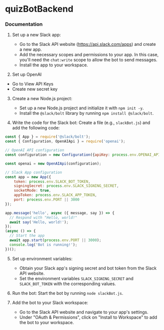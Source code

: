 # quizBotBackend

### Documentation

1. Set up a new Slack app:
   - Go to the Slack API website (https://api.slack.com/apps) and create a new app.
   - Add the necessary scopes and permissions to your app. In this case, you'll need the `chat:write` scope to allow the bot to send messages.
   - Install the app to your workspace.

2. Set up OpenAI 
  - Go to View API Keys
  - Create new secret key

3. Create a new Node.js project:
   - Set up a new Node.js project and initialize it with `npm init -y`.
   - Install the `@slack/bolt` library by running `npm install @slack/bolt`.

4. Write the code for the Slack bot:
   Create a file (e.g., `slackBot.js`) and add the following code:

```javascript
const { App } = require('@slack/bolt');
const { Configuration, OpenAIApi } = require('openai');

// OpenAI API configuration
const configuration = new Configuration({apiKey: process.env.OPENAI_API_KEY,});

const openai = new OpenAIApi(configuration);

// Slack App configuration
const app = new App({
    token: process.env.SLACK_BOT_TOKEN,
    signingSecret: process.env.SLACK_SIGNING_SECRET,
    socketMode: true,
    appToken: process.env.SLACK_APP_TOKEN,
    port: process.env.PORT || 3000
});

app.message('hello', async ({ message, say }) => {
  // Respond with "Hello, world!"
  await say('Hello, world!');
});
(async () => {
  // Start the app
  await app.start(process.env.PORT || 3000);
  console.log('Bot is running!');
})();
```

5. Set up environment variables:
   - Obtain your Slack app's signing secret and bot token from the Slack API website.
   - Set the environment variables `SLACK_SIGNING_SECRET` and `SLACK_BOT_TOKEN` with the corresponding values.

6. Run the bot:
   Start the bot by running `node slackBot.js`.

7. Add the bot to your Slack workspace:
   - Go to the Slack API website and navigate to your app's settings.
   - Under "OAuth & Permissions", click on "Install to Workspace" to add the bot to your workspace.

